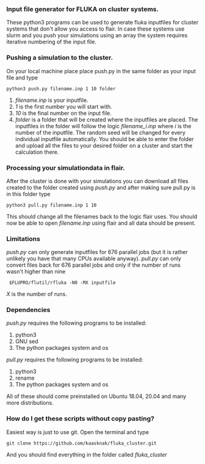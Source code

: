 ### Input file generator for FLUKA on cluster systems.
These python3 programs can be used to generate fluka inputfiles for cluster systems that don't allow you access to flair.
In case these systems use slurm and you push your simulations using an array the system requires iterative numbering of the input file.

### Pushing a simulation to the cluster.
On your local machine place place push.py in the same folder as your input file and type

```shell
python3 push.py filename.inp 1 10 folder
```
 1. *filename.inp* is your inputfile. 
 2. *1* is the first number you will start with.
 3. *10* is the final number on the input file.
 4. *folder* is a folder that will be created where the inputfiles are placed.
The inputfiles in the folder will follow the logic *filename_i.inp* where *i* is the number of the inputfile.
The random seed will be changed for every individual inputfile automatically.
You should be able to enter the folder and upload all the files to your desired folder on a cluster and start the calculation there.

### Processing your simulationdata in flair.
After the cluster is done with your simulations you can download all files created to the folder created using *push.py* and after making sure pull.py is in this folder type

```shell
python3 pull.py filename.inp 1 10
```
This should change all the filenames back to the logic flair uses.
You should now be able to open *filename.inp* using flair and all data should be present.

### Limitations
*push.py* can only generate inputfiles for 676 parallel jobs (but it is rather unlikely you have that many CPUs available anyway).
*pull.py* can only convert files back for 676 parallel jobs and only if the number of runs wasn't higher than nine
```shell
 $FLUPRO/flutil/rfluka -N0 -MX inputfile
````
*X* is the number of runs.

### Dependencies
*push.py* requires the following programs to be installed:
 1. python3
 2. GNU sed
 3. The python packages system and os

*pull.py* requires the following programs to be installed:
 1. python3
 2. rename
 3. The python packages system and os

All of these should come preinstalled on Ubuntu 18.04, 20.04 and many more distributions.

### How do I get these scripts without copy pasting?
Easiest way is just to use git. Open the terminal and type
```shell
git clone https://github.com/kaasknak/fluka_cluster.git
```
And you should find everything in the folder called *fluka_cluster*
